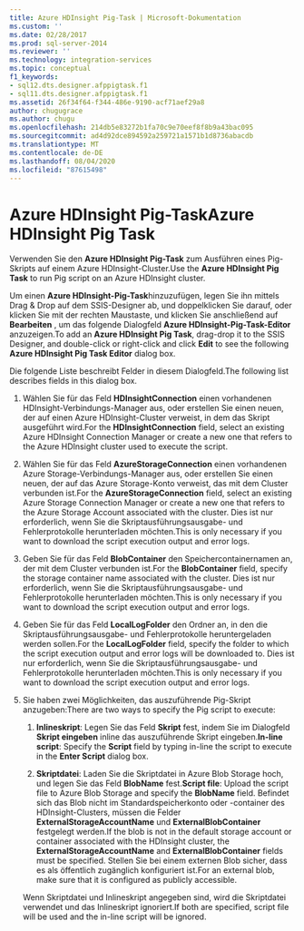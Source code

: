 ```yaml
---
title: Azure HDInsight Pig-Task | Microsoft-Dokumentation
ms.custom: ''
ms.date: 02/28/2017
ms.prod: sql-server-2014
ms.reviewer: ''
ms.technology: integration-services
ms.topic: conceptual
f1_keywords:
- sql12.dts.designer.afppigtask.f1
- sql11.dts.designer.afppigtask.f1
ms.assetid: 26f34f64-f344-486e-9190-acf71aef29a8
author: chugugrace
ms.author: chugu
ms.openlocfilehash: 214db5e83272b1fa70c9e70eef8f8b9a43bac095
ms.sourcegitcommit: ad4d92dce894592a259721a1571b1d8736abacdb
ms.translationtype: MT
ms.contentlocale: de-DE
ms.lasthandoff: 08/04/2020
ms.locfileid: "87615498"
---
```

# <a name="azure-hdinsight-pig-task"></a><span data-ttu-id="21ba2-102">Azure HDInsight Pig-Task</span><span class="sxs-lookup"><span data-stu-id="21ba2-102">Azure HDInsight Pig Task</span></span>
<span data-ttu-id="21ba2-103">Verwenden Sie den **Azure HDInsight Pig-Task** zum Ausführen eines Pig-Skripts auf einem Azure HDInsight-Cluster.</span><span class="sxs-lookup"><span data-stu-id="21ba2-103">Use the **Azure HDInsight Pig Task** to run Pig script on an Azure HDInsight cluster.</span></span>
     
<span data-ttu-id="21ba2-104">Um einen **Azure HDInsight-Pig-Task**hinzuzufügen, legen Sie ihn mittels Drag &amp; Drop auf dem SSIS-Designer ab, und doppelklicken Sie darauf, oder klicken Sie mit der rechten Maustaste, und klicken Sie anschließend auf **Bearbeiten** , um das folgende Dialogfeld **Azure HDInsight-Pig-Task-Editor** anzuzeigen.</span><span class="sxs-lookup"><span data-stu-id="21ba2-104">To add an **Azure HDInsight Pig Task**, drag-drop it to the SSIS Designer, and double-click or right-click and click **Edit** to see the following **Azure HDInsight Pig Task Editor** dialog box.</span></span>  
  
 <span data-ttu-id="21ba2-105">Die folgende Liste beschreibt Felder in diesem Dialogfeld.</span><span class="sxs-lookup"><span data-stu-id="21ba2-105">The following list describes fields in this dialog box.</span></span>  
  
1.  <span data-ttu-id="21ba2-106">Wählen Sie für das Feld **HDInsightConnection** einen vorhandenen HDInsight-Verbindungs-Manager aus, oder erstellen Sie einen neuen, der auf einen Azure HDInsight-Cluster verweist, in dem das Skript ausgeführt wird.</span><span class="sxs-lookup"><span data-stu-id="21ba2-106">For the **HDInsightConnection** field, select an existing Azure HDInsight Connection Manager or create a new one that refers to the Azure HDInsight cluster used to execute the script.</span></span>
  
2.  <span data-ttu-id="21ba2-107">Wählen Sie für das Feld **AzureStorageConnection** einen vorhandenen Azure Storage-Verbindungs-Manager aus, oder erstellen Sie einen neuen, der auf das Azure Storage-Konto verweist, das mit dem Cluster verbunden ist.</span><span class="sxs-lookup"><span data-stu-id="21ba2-107">For the **AzureStorageConnection** field, select an existing Azure Storage Connection Manager or create a new one that refers to the Azure Storage Account associated with the cluster.</span></span> <span data-ttu-id="21ba2-108">Dies ist nur erforderlich, wenn Sie die Skriptausführungsausgabe- und Fehlerprotokolle herunterladen möchten.</span><span class="sxs-lookup"><span data-stu-id="21ba2-108">This is only necessary if you want to download the script execution output and error logs.</span></span>
 
3.  <span data-ttu-id="21ba2-109">Geben Sie für das Feld **BlobContainer** den Speichercontainernamen an, der mit dem Cluster verbunden ist.</span><span class="sxs-lookup"><span data-stu-id="21ba2-109">For the **BlobContainer** field, specify the storage container name associated with the cluster.</span></span> <span data-ttu-id="21ba2-110">Dies ist nur erforderlich, wenn Sie die Skriptausführungsausgabe- und Fehlerprotokolle herunterladen möchten.</span><span class="sxs-lookup"><span data-stu-id="21ba2-110">This is only necessary if you want to download the script execution output and error logs.</span></span>
  
4.  <span data-ttu-id="21ba2-111">Geben Sie für das Feld **LocalLogFolder** den Ordner an, in den die Skriptausführungsausgabe- und Fehlerprotokolle heruntergeladen werden sollen.</span><span class="sxs-lookup"><span data-stu-id="21ba2-111">For the **LocalLogFolder** field, specify the folder to which the script execution output and error logs will be downloaded to.</span></span> <span data-ttu-id="21ba2-112">Dies ist nur erforderlich, wenn Sie die Skriptausführungsausgabe- und Fehlerprotokolle herunterladen möchten.</span><span class="sxs-lookup"><span data-stu-id="21ba2-112">This is only necessary if you want to download the script execution output and error logs.</span></span>   
  
5.  <span data-ttu-id="21ba2-113">Sie haben zwei Möglichkeiten, das auszuführende Pig-Skript anzugeben:</span><span class="sxs-lookup"><span data-stu-id="21ba2-113">There are two ways to specify the Pig script to execute:</span></span>
  
    1.  <span data-ttu-id="21ba2-114">**Inlineskript**: Legen Sie das Feld **Skript** fest, indem Sie im Dialogfeld **Skript eingeben** inline das auszuführende Skript eingeben.</span><span class="sxs-lookup"><span data-stu-id="21ba2-114">**In-line script**: Specify the **Script** field by typing in-line the script to execute in the **Enter Script** dialog box.</span></span>
  
    2.  <span data-ttu-id="21ba2-115">**Skriptdatei**: Laden Sie die Skriptdatei in Azure Blob Storage hoch, und legen Sie das Feld **BlobName** fest.</span><span class="sxs-lookup"><span data-stu-id="21ba2-115">**Script file**: Upload the script file to Azure Blob Storage and specify the **BlobName** field.</span></span> <span data-ttu-id="21ba2-116">Befindet sich das Blob nicht im Standardspeicherkonto oder -container des HDInsight-Clusters, müssen die Felder **ExternalStorageAccountName** und **ExternalBlobContainer** festgelegt werden.</span><span class="sxs-lookup"><span data-stu-id="21ba2-116">If the blob is not in the default storage account or container associated with the HDInsight cluster, the **ExternalStorageAccountName** and **ExternalBlobContainer** fields must be specified.</span></span> <span data-ttu-id="21ba2-117">Stellen Sie bei einem externen Blob sicher, dass es als öffentlich zugänglich konfiguriert ist.</span><span class="sxs-lookup"><span data-stu-id="21ba2-117">For an external blob, make sure that it is configured as publicly accessible.</span></span>  
  
     <span data-ttu-id="21ba2-118">Wenn Skriptdatei und Inlineskript angegeben sind, wird die Skriptdatei verwendet und das Inlineskript ignoriert.</span><span class="sxs-lookup"><span data-stu-id="21ba2-118">If both are specified, script file will be used and the in-line script will be ignored.</span></span>
